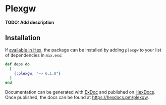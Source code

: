 # Plexgw

**TODO: Add description**

## Installation

If [available in Hex](https://hex.pm/docs/publish), the package can be installed
by adding `plexgw` to your list of dependencies in `mix.exs`:

```elixir
def deps do
  [
    {:plexgw, "~> 0.1.0"}
  ]
end
```

Documentation can be generated with [ExDoc](https://github.com/elixir-lang/ex_doc)
and published on [HexDocs](https://hexdocs.pm). Once published, the docs can
be found at <https://hexdocs.pm/plexgw>.

